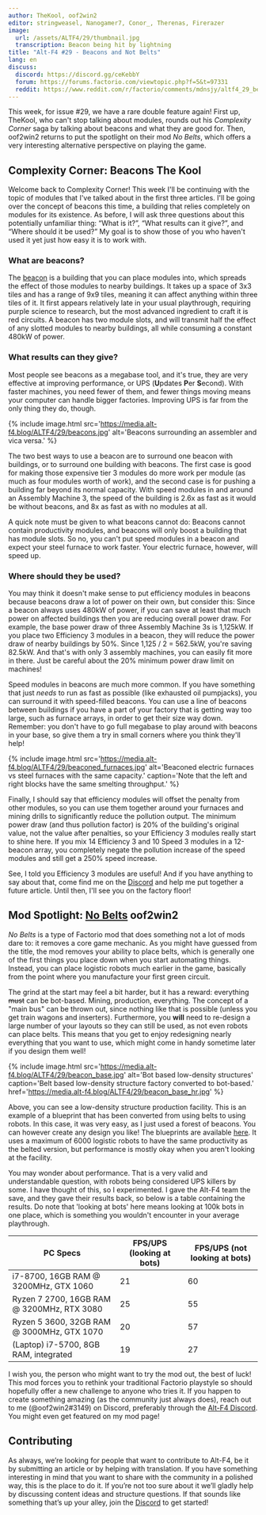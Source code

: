 ```yaml
---
author: TheKool, oof2win2
editor: stringweasel, Nanogamer7, Conor_, Therenas, Firerazer
image:
  url: /assets/ALTF4/29/thumbnail.jpg
  transcription: Beacon being hit by lightning
title: "Alt-F4 #29 - Beacons and Not Belts"
lang: en
discuss:
  discord: https://discord.gg/ceKebbY
  forum: https://forums.factorio.com/viewtopic.php?f=5&t=97331
  reddit: https://www.reddit.com/r/factorio/comments/mdnsjy/altf4_29_beacons_and_not_belts/
---
```


This week, for issue #29, we have a rare double feature again! First up, TheKool, who can't stop talking about modules, rounds out his *Complexity Corner* saga by talking about beacons and what they are good for. Then, oof2win2 returns to put the spotlight on their mod *No Belts*, which offers a very interesting alternative perspective on playing the game.

## Complexity Corner: Beacons <author>The Kool</author>

Welcome back to Complexity Corner! This week I'll be continuing with the topic of modules that I've talked about in the first three articles. I'll be going over the concept of beacons this time, a building that relies completely on modules for its existence. As before, I will ask three questions about this potentially unfamiliar thing: “What is it?”, “What results can it give?”, and “Where should it be used?” My goal is to show those of you who haven't used it yet just how easy it is to work with.

### What are beacons?

The [beacon](https://wiki.factorio.com/Beacon) is a building that you can place modules into, which spreads the effect of those modules to nearby buildings. It takes up a space of 3x3 tiles and has a range of 9x9 tiles, meaning it can affect anything within three tiles of it. It first appears relatively late in your usual playthrough, requiring purple science to research, but the most advanced ingredient to craft it is red circuits. A beacon has two module slots, and will transmit half the effect of any slotted modules to nearby buildings, all while consuming a constant 480kW of power.

### What results can they give?

Most people see beacons as a megabase tool, and it's true, they are very effective at improving performance, or UPS (**U**pdates **P**er **S**econd). With faster machines, you need fewer of them, and fewer things moving means your computer can handle bigger factories. Improving UPS is far from the only thing they do, though.

{% include image.html src='https://media.alt-f4.blog/ALTF4/29/beacons.jpg' alt='Beacons surrounding an assembler and vica versa.' %}

The two best ways to use a beacon are to surround one beacon with buildings, or to surround one building with beacons. The first case is good for making those expensive tier 3 modules do more work per module (as much as four modules worth of work), and the second case is for pushing a building far beyond its normal capacity. With speed modules in and around an Assembly Machine 3, the speed of the building is 2.6x as fast as it would be without beacons, and 8x as fast as with no modules at all.

A quick note must be given to what beacons cannot do: Beacons cannot contain productivity modules, and beacons will only boost a building that has module slots. So no, you can't put speed modules in a beacon and expect your steel furnace to work faster. Your electric furnace, however, will speed up.

### Where should they be used?

You may think it doesn't make sense to put efficiency modules in beacons because beacons draw a lot of power on their own, but consider this: Since a beacon always uses 480kW of power, if you can save at least that much power on affected buildings then you are reducing overall power draw. For example, the base power draw of three Assembly Machine 3s is 1,125kW. If you place two Efficiency 3 modules in a beacon, they will reduce the power draw of nearby buildings by 50%. Since 1,125 / 2 = 562.5kW, you're saving 82.5kW. And that's with only 3 assembly machines, you can easily fit more in there. Just be careful about the 20% minimum power draw limit on machines!

Speed modules in beacons are much more common. If you have something that just *needs* to run as fast as possible (like exhausted oil pumpjacks), you can surround it with speed-filled beacons. You can use a line of beacons between buildings if you have a part of your factory that is getting way too large, such as furnace arrays, in order to get their size way down. Remember: you don't have to go full megabase to play around with beacons in your base, so give them a try in small corners where you think they'll help!

{% include image.html src='https://media.alt-f4.blog/ALTF4/29/beaconed_furnaces.jpg' alt='Beaconed electric furnaces vs steel furnaces with the same capacity.' caption='Note that the left and right blocks have the same smelting throughput.' %}

Finally, I should say that efficiency modules will offset the penalty from other modules, so you can use them together around your furnaces and mining drills to significantly reduce the pollution output. The minimum power draw (and thus pollution factor) is 20% of the building's original value, not the value after penalties, so your Efficiency 3 modules really start to shine here. If you mix 14 Efficiency 3 and 10 Speed 3 modules in a 12-beacon array, you completely negate the pollution increase of the speed modules and still get a 250% speed increase.

See, I told you Efficiency 3 modules are useful! And if you have anything to say about that, come find me on the [Discord](https://discord.gg/AsXAwyV) and help me put together a future article. Until then, I'll see you on the factory floor!

## Mod Spotlight: [No Belts](https://mods.factorio.com/mod/no-belts) <author>oof2win2</author>

*No Belts* is a type of Factorio mod that does something not a lot of mods dare to: it removes a core game mechanic. As you might have guessed from the title, the mod removes your ability to place belts, which is generally one of the first things you place down when you start automating things. Instead, you can place logistic robots much earlier in the game, basically from the point where you manufacture your first green circuit.

The grind at the start may feel a bit harder, but it has a reward: everything ~~must~~ can be bot-based. Mining, production, everything. The concept of a "main bus" can be thrown out, since nothing like that is possible (unless you get train wagons and inserters). Furthermore, you **will** need to re-design a large number of your layouts so they can still be used, as not even robots can place belts. This means that you get to enjoy redesigning nearly everything that you want to use, which might come in handy sometime later if you design them well!

{% include image.html src='https://media.alt-f4.blog/ALTF4/29/beacon_base.jpg' alt='Bot based low-density structures' caption='Belt based low-density structure factory converted to bot-based.' href='https://media.alt-f4.blog/ALTF4/29/beacon_base_hr.jpg' %}

Above, you can see a low-density structure production facility. This is an example of a blueprint that has been converted from using belts to using robots. In this case, it was very easy, as I just used a forest of beacons. You can however create any design you like! The blueprints are available [here](https://media.alt-f4.blog/ALTF4/29/blueprint.txt). It uses a maximum of 6000 logistic robots to have the same productivity as the belted version, but performance is mostly okay when you aren't looking at the facility.

You may wonder about performance. That is a very valid and understandable question, with robots being considered UPS killers by some. I have thought of this, so I experimented. I gave the Alt-F4 team the save, and they gave their results back, so below is a table containing the results. Do note that 'looking at bots' here means looking at 100k bots in one place, which is something you wouldn't encounter in your average playthrough.

| PC Specs                                   | FPS/UPS (looking at bots) | FPS/UPS (not looking at bots) |
|--------------------------------------------|---------------------------|-------------------------------|
| i7-8700, 16GB RAM @ 3200MHz, GTX 1060      | 21                        | 60                            |
| Ryzen 7 2700, 16GB RAM @ 3200MHz, RTX 3080 | 25                        | 55                            |
| Ryzen 5 3600, 32GB RAM @ 3000MHz, GTX 1070 | 20                        | 57                            |
| (Laptop) i7-5700, 8GB RAM, integrated      | 19                        | 27                            |

I wish you, the person who might want to try the mod out, the best of luck! This mod forces you to rethink your traditional Factorio playstyle so should hopefully offer a new challenge to anyone who tries it. If you happen to create something amazing (as the community just always does), reach out to me (@oof2win2#3149) on Discord, preferably through the [Alt-F4 Discord](https://discord.gg/ceKebbY). You might even get featured on my mod page!

## Contributing

As always, we’re looking for people that want to contribute to Alt-F4, be it by submitting an article or by helping with translation. If you have something interesting in mind that you want to share with the community in a polished way, this is the place to do it. If you’re not too sure about it we’ll gladly help by discussing content ideas and structure questions. If that sounds like something that’s up your alley, join the [Discord](https://discord.gg/nxnCFkb) to get started!
